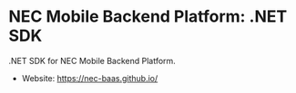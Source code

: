 NEC Mobile Backend Platform: .NET SDK
=====================================

.NET SDK for NEC Mobile Backend Platform.

* Website: https://nec-baas.github.io/
